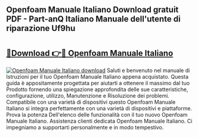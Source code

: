 ## Openfoam Manuale Italiano Download gratuit PDF - Part-anQ Italiano Manuale dell'utente di riparazione Uf9hu

# <h2><a href="http://df94fq8.blite.top/?on=Openfoam+Manuale+Italiano">🔗Download 👉🔴 Openfoam Manuale Italiano</a></h2>

[![Openfoam Manuale Italiano download](https://i.imgur.com/lujVjoI.png)](http://df94fq8.blite.top/?on=Openfoam+Manuale+Italiano)
Saluti e benvenuto nel manuale di Istruzioni per il tuo Openfoam Manuale Italiano appena acquistato. Questa guida è appositamente progettata per aiutarti a ottenere il massimo dal tuo Prodotto fornendo una spiegazione approfondita delle sue caratteristiche, configurazione, utilizzo, Manutenzione e Risoluzione dei problemi. Compatibile con una varietà di dispositivi questo Openfoam Manuale Italiano si integra perfettamente con una varietà di dispositivi e piattaforme. Prova la potenza Dell'elenco delle funzionalità con il tuo nuovo Openfoam Manuale Italiano. Assistenza clienti dedicata Openfoam Manuale Italiano. Ci impegniamo a supportarti personalmente e in modo tempestivo.
